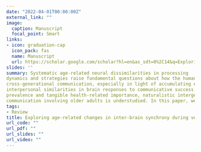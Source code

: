 ```yaml
---
date: "2022-04-01T00:00:00Z"
external_link: ""
image: 
  caption: Manuscript
  focal_point: Smart
links:
- icon: graduation-cap
  icon_pack: fas
  name: Manuscript
  url: https://scholar.google.com/scholar?hl=en&as_sdt=0%2C14&q=Exploring+age-related+changes+in+inter-brain+synchrony+during+verbal+communication&btnG=
slides: ''
summary: Systematic age-related neural dissimilarities in processing
dynamics and strategies raise fundamental questions about how the human brain supports
cross-generational communication, especially in light of accumulating evidence linking
interpersonal similarities in brain responses to communicative success. Yet despite its
prevalence and tangible health-related importance, naturalistic intergenerational
communication involving older adults is understudied. In this paper, we lay out why filling this research gap is critical in advancing our understanding of naturalistic communication, with implications for both science and practice.
tags:
- Review
title: Exploring age-related changes in inter-brain synchrony during verbal communication
url_code: ""
url_pdf: ""
url_slides: ""
url_video: ""
---
```

